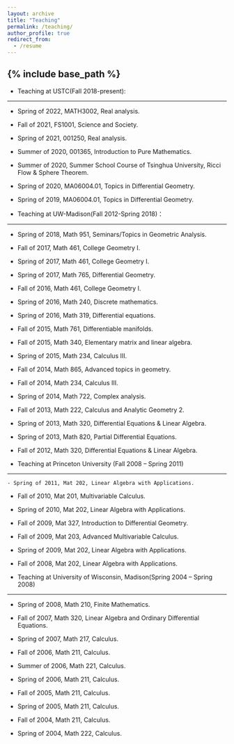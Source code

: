 ```yaml
---
layout: archive
title: "Teaching"
permalink: /teaching/
author_profile: true
redirect_from:
  - /resume
---
```






{% include base_path %}
---

- Teaching at USTC(Fall 2018-present):
--- 
   - Spring of 2022, MATH3002, Real analysis.
   
   - Fall of 2021, FS1001, Science and Society.
   
   - Spring of 2021, 001250, Real analysis.
   
   - Summer of 2020, 001365, Introduction to Pure Mathematics.
   
   - Summer of 2020, Summer School Course of Tsinghua University, Ricci Flow & Sphere Theorem.
   
   - Spring of 2020, MA06004.01, Topics in Differential Geometry.
   
   - Spring of 2019, MA06004.01, Topics in Differential Geometry.
 
- Teaching at UW-Madison(Fall 2012-Spring 2018)：
---
   - Spring of 2018, Math 951, Seminars/Topics in Geometric Analysis.

   - Fall of 2017, Math 461, College Geometry I.

   - Spring of 2017, Math 461, College Geometry I.

   - Spring of 2017, Math 765, Differential Geometry.

   - Fall of 2016, Math 461, College Geometry I.

   - Spring of 2016, Math 240, Discrete mathematics.

   - Spring of 2016, Math 319, Differential equations.

   - Fall of 2015, Math 761, Differentiable manifolds.

   - Fall of 2015, Math 340, Elementary matrix and linear algebra.

   - Spring of 2015, Math 234, Calculus III.

   - Fall of 2014, Math 865, Advanced topics in geometry.

   - Fall of 2014, Math 234, Calculus III.

   - Spring of 2014, Math 722, Complex analysis.

   - Fall of 2013, Math 222, Calculus and Analytic Geometry 2.

   - Spring of 2013, Math 320, Differential Equations & Linear Algebra.

   - Spring of 2013, Math 820, Partial Differential Equations.

   - Fall of 2012, Math 320, Differential Equations & Linear Algebra.
 
 - Teaching at Princeton University (Fall 2008 – Spring 2011)
---
    - Spring of 2011, Mat 202, Linear Algebra with Applications.

   - Fall of 2010, Mat 201, Multivariable Calculus.

   - Spring of 2010, Mat 202, Linear Algebra with Applications.

   - Fall of 2009, Mat 327, Introduction to Differential Geometry.

   - Fall of 2009, Mat 203, Advanced Multivariable Calculus.

   - Spring of 2009, Mat 202, Linear Algebra with Applications.

   - Fall of 2008, Mat 202, Linear Algebra with Applications.
  
- Teaching at University of Wisconsin, Madison(Spring 2004 – Spring 2008)
---
   - Spring of 2008, Math 210, Finite Mathematics.

   - Fall of 2007, Math 320, Linear Algebra and Ordinary Differential Equations.

   - Spring of 2007, Math 217, Calculus.

   - Fall of 2006, Math 211, Calculus.

   - Summer of 2006, Math 221, Calculus.

   - Spring of 2006, Math 211, Calculus.

   - Fall of 2005, Math 211, Calculus.

   - Spring of 2005, Math 211, Calculus.

   - Fall of 2004, Math 211, Calculus.

   - Spring of 2004, Math 222, Calculus.
 
